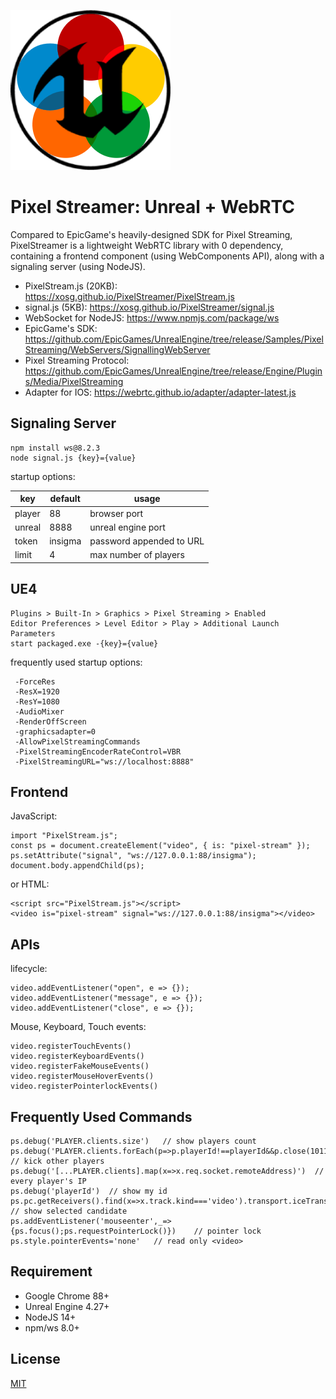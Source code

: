 ![](logo.png)

# Pixel Streamer: Unreal + WebRTC

Compared to EpicGame's heavily-designed SDK for Pixel Streaming, PixelStreamer is a lightweight WebRTC library with 0 dependency, containing a frontend component (using WebComponents API), along with a signaling server (using NodeJS).

- PixelStream.js (20KB): https://xosg.github.io/PixelStreamer/PixelStream.js
- signal.js (5KB): https://xosg.github.io/PixelStreamer/signal.js
- WebSocket for NodeJS: https://www.npmjs.com/package/ws
- EpicGame's SDK: https://github.com/EpicGames/UnrealEngine/tree/release/Samples/PixelStreaming/WebServers/SignallingWebServer
- Pixel Streaming Protocol: https://github.com/EpicGames/UnrealEngine/tree/release/Engine/Plugins/Media/PixelStreaming
- Adapter for IOS: https://webrtc.github.io/adapter/adapter-latest.js

## Signaling Server

```
npm install ws@8.2.3
node signal.js {key}={value}
```

startup options:

| key    | default | usage                    |
| ------ | ------- | ------------------------ |
| player | 88      | browser port             |
| unreal | 8888    | unreal engine port       |
| token  | insigma | password appended to URL |
| limit  | 4       | max number of players    |

## UE4

```
Plugins > Built-In > Graphics > Pixel Streaming > Enabled
Editor Preferences > Level Editor > Play > Additional Launch Parameters
start packaged.exe -{key}={value}
```

frequently used startup options:

```
 -ForceRes
 -ResX=1920
 -ResY=1080
 -AudioMixer
 -RenderOffScreen
 -graphicsadapter=0
 -AllowPixelStreamingCommands
 -PixelStreamingEncoderRateControl=VBR
 -PixelStreamingURL="ws://localhost:8888"
```

## Frontend

JavaScript:

```
import "PixelStream.js";
const ps = document.createElement("video", { is: "pixel-stream" });
ps.setAttribute("signal", "ws://127.0.0.1:88/insigma");
document.body.appendChild(ps);
```

or HTML:

```
<script src="PixelStream.js"></script>
<video is="pixel-stream" signal="ws://127.0.0.1:88/insigma"></video>
```

## APIs

lifecycle:

```
video.addEventListener("open", e => {});
video.addEventListener("message", e => {});
video.addEventListener("close", e => {});
```

Mouse, Keyboard, Touch events:

```
video.registerTouchEvents()
video.registerKeyboardEvents()
video.registerFakeMouseEvents()
video.registerMouseHoverEvents()
video.registerPointerlockEvents()
```

## Frequently Used Commands

```
ps.debug('PLAYER.clients.size')   // show players count
ps.debug('PLAYER.clients.forEach(p=>p.playerId!==playerId&&p.close(1011,"Infinity"));limit=1;')  // kick other players
ps.debug('[...PLAYER.clients].map(x=>x.req.socket.remoteAddress)')  // every player's IP
ps.debug('playerId')  // show my id
ps.pc.getReceivers().find(x=>x.track.kind==='video').transport.iceTransport.getSelectedCandidatePair().remote    // show selected candidate
ps.addEventListener('mouseenter',_=>{ps.focus();ps.requestPointerLock()})    // pointer lock
ps.style.pointerEvents='none'   // read only <video>
```

## Requirement

- Google Chrome 88+
- Unreal Engine 4.27+
- NodeJS 14+
- npm/ws 8.0+

## License

[MIT](./LICENSE)
